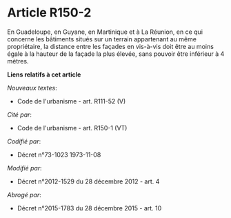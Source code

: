 # Article R150-2

En Guadeloupe, en Guyane, en Martinique et à La Réunion, en ce qui concerne les bâtiments situés sur un terrain appartenant
au même propriétaire, la distance entre les façades en vis-à-vis doit être au moins égale à la hauteur de la façade la plus
élevée, sans pouvoir être inférieur à 4 mètres.

**Liens relatifs à cet article**

_Nouveaux textes_:

  - Code de l'urbanisme - art. R111-52 (V)

_Cité par_:

  - Code de l'urbanisme - art. R150-1 (VT)

_Codifié par_:

  - Décret n°73-1023 1973-11-08

_Modifié par_:

  - Décret n°2012-1529 du 28 décembre 2012 - art. 4

_Abrogé par_:

  - Décret n°2015-1783 du 28 décembre 2015 - art. 10
